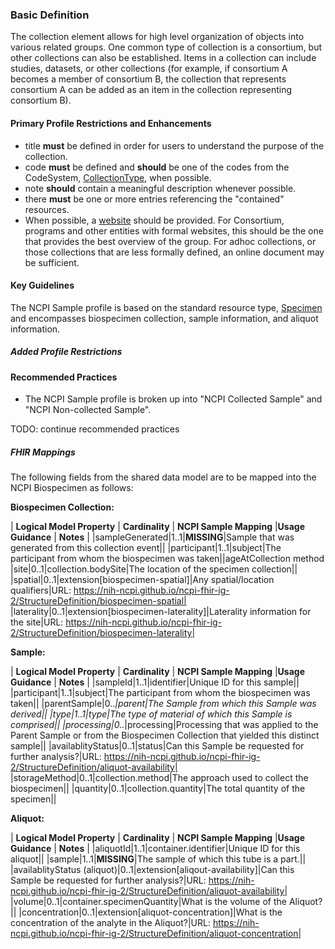 ### Basic Definition
The collection element allows for high level organization of objects into various related groups. One common type of collection is a consortium, but other collections can also be established.  Items in a collection can include studies, datasets, or other collections (for example, if consortium A becomes a member of consortium B, the collection that represents consortium A can be added as an item in the collection representing consortium B).  

#### Primary Profile Restrictions and Enhancements
* title **must** be defined in order for users to understand the purpose of the collection. 
* code **must** be defined and **should** be one of the codes from the CodeSystem, [CollectionType](CodeSystem-collection-type.html), when possible.
* note **should** contain a meaningful description whenever possible. 
* there **must** be one or more entries referencing the "contained" resources. 
* When possible, a [website](StructureDefinition-research-web-Link.html) should be provided. For Consortium, programs and other entities with formal websites, this should be the one that provides the best overview of the group. For adhoc collections, or those collections that are less formally defined, an online document may be sufficient. 

#### Key Guidelines
The NCPI Sample profile is based on the standard resource type, [Specimen](https://hl7.org/fhir/R4/specimen.html) and encompasses biospecimen collection, sample information, and aliquot information.

##### Added Profile Restrictions



#### Recommended Practices

* The NCPI Sample profile is broken up into "NCPI Collected Sample" and "NCPI Non-collected Sample".

TODO: continue recommended practices

##### FHIR Mappings
The following fields from the shared data model are to be mapped into the NCPI Biospecimen as follows:

**Biospecimen Collection:**

| **Logical Model Property** | **Cardinality** |  **NCPI Sample Mapping** |**Usage Guidance** | **Notes** |
|sampleGenerated|1..1|**MISSING**|Sample that was generated from this collection event||
|participant|1..1|subject|The participant from whom the biospecimen was taken||ageAtCollection
method
|site|0..1|collection.bodySite|The location of the specimen collection||
|spatial|0..1|extension[biospecimen-spatial]|Any spatial/location qualifiers|URL: https://nih-ncpi.github.io/ncpi-fhir-ig-2/StructureDefinition/biospecimen-spatial|
|laterality|0..1|extension[biospecimen-laterality]|Laterality information for the site|URL: https://nih-ncpi.github.io/ncpi-fhir-ig-2/StructureDefinition/biospecimen-laterality|

**Sample:**

| **Logical Model Property** | **Cardinality** |  **NCPI Sample Mapping** |**Usage Guidance** | **Notes** |
|sampleId|1..1|identifier|Unique ID for this sample||
|participant|1..1|subject|The participant from whom the biospecimen was taken||
|parentSample|0..*|parent|The Sample from which this Sample was derived||
|type|1..1|type|The type of material of which this Sample is comprised||
|processing|0..*|processing|Processing that was applied to the Parent Sample or from the Biospecimen Collection that yielded this distinct sample||
|availablityStatus|0..1|status|Can this Sample be requested for further analysis?|URL: https://nih-ncpi.github.io/ncpi-fhir-ig-2/StructureDefinition/aliquot-availability|
|storageMethod|0..1|collection.method|The approach used to collect the biospecimen||
|quantity|0..1|collection.quantity|The total quantity of the specimen||

**Aliquot:**

| **Logical Model Property** | **Cardinality** |  **NCPI Sample Mapping** |**Usage Guidance** | **Notes** |
|aliquotId|1..1|container.identifier|Unique ID for this aliquot||
|sample|1..1|**MISSING**|The sample of which this tube is a part.||
|availablityStatus (aliquot)|0..1|extension[aliqout-availability]|Can this Sample be requested for further analysis?|URL: https://nih-ncpi.github.io/ncpi-fhir-ig-2/StructureDefinition/aliquot-availability|
|volume|0..1|container.specimenQuantity|What is the volume of the Aliquot?||
|concentration|0..1|extension[aliquot-concentration]|What is the concentration of the analyte in the Aliquot?|URL: https://nih-ncpi.github.io/ncpi-fhir-ig-2/StructureDefinition/aliquot-concentration|